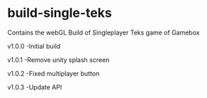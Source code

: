 # build-single-teks
Contains the webGL Build of Singleplayer Teks game of Gamebox

v1.0.0
-Initial build

v1.0.1
-Remove unity splash screen

v1.0.2
-Fixed multiplayer button


v1.0.3
-Update API
